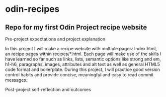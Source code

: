 # odin-recipes
Repo for my first Odin Project recipe website
---------------------------------------------

Pre-project expectations and project explanation

In this project I will make a recipe website with multiple pages: Index.html, an recipe pages within   recipes/*.html. Each page will make use of the skills I have learned so far such as links, lists, semantic options like strong and em, h1-h6, paragraphs, images, attributes and alt text as well as  general HTML5 code format and boilerplate. During this project, I will practice good version control habits and provide concise, meaningful and easy to read commit messages.


Post-project self-reflection and outcomes

